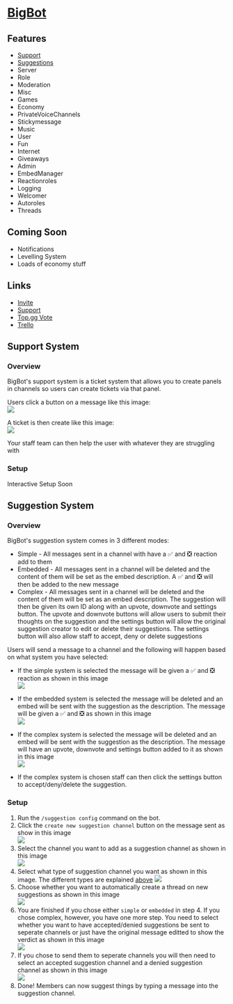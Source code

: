 
<h1 id="bigbot"> <u>BigBot</u> </h1>

<h2 id="bigbot-features"> Features </h2>

- [Support](#bigbot-support-system)
- [Suggestions](#bigbot-suggestion-system)
- Server
- Role
- Moderation
- Misc
- Games
- Economy
- PrivateVoiceChannels
- Stickymessage
- Music
- User
- Fun
- Internet
- Giveaways
- Admin
- EmbedManager
- Reactionroles
- Logging
- Welcomer
- Autoroles
- Threads

<h2 id="bigbot-coming-soon"> Coming Soon </h2>

- Notifications
- Levelling System
- Loads of economy stuff

<h2 id="bigbot-links"> Links </h2>

- [Invite](https://nomindusties.com/bigbot/invite)
- [Support](https://nomindustries.com/bigbot/support)
- [Top.gg Vote](https://nomindustries.com/bigbot/support)
- [Trello](https://nomindustries.com/bigbot/trello)

<h2 id="bigbot-support-system"> Support System </h2>

<h3 id="bigbot-support-system-overview"> Overview </h3>

BigBot's support system is a ticket system that allows you to create panels in channels so users can create tickets via that panel.

Users click a button on a message like this image:  
![](README-assets/UDQ1OOe.png)

A ticket is then create like this image:  
![](README-assets/Ds3QXA8Tuj.png)

Your staff team can then help the user with whatever they are struggling with

<h3 id="bigbot-support-system-setup"> Setup </h3>

Interactive Setup Soon


<h2 id="bigbot-suggestion-system"> Suggestion System </h2>

<h3 id="bigbot-suggestion-system-overview"> Overview </h3>

BigBot's suggestion system comes in 3 different modes:
- Simple - All messages sent in a channel with have a ✅ and ❎ reaction add to them
- Embedded - All messages sent in a channel will be deleted and the content of them will be set as the embed description. A ✅ and ❎ will then be added to the new message
- Complex - All messages sent in a channel will be deleted and the content of them will be set as an embed description. The suggestion will then be given its own ID along with an upvote, downvote and settings button. The upvote and downvote buttons will allow users to submit their thoughts on the suggestion and the settings button will allow the original suggestion creator to edit or delete their suggestions. The settings button will also allow staff to accept, deny or delete suggestions

Users will send a message to a channel and the following will happen based on what system you have selected:

- If the simple system is selected the message will be given a ✅ and ❎ reaction as shown in this image  
![](README-assets/DiscordCanary_uXIHZqaAlA.png)
- If the embedded system is selected the message will be deleted and an embed will be sent with the suggestion as the description. The message will be given a ✅ and ❎ as shown in this image  
![](README-assets/DiscordCanary_zcTcxLBv18.png)
- If the complex system is selected the message will be deleted and an embed will be sent with the suggestion as the description. The message will have an upvote, downvote and settings button added to it as shown in this image  
![](README-assets/DiscordCanary_IincuE0SVP.png)

- If the complex system is chosen staff can then click the settings button to accept/deny/delete the suggestion.

<h3 id="bigbot-support-system-setup"> Setup </h3>

1. Run the `/suggestion config` command on the bot.
2. Click the `create new suggestion channel` button on the message sent as show in this image  
![](README-assets/DiscordCanary_3FyGp82s07.png)
3. Select the channel you want to add as a suggestion channel as shown in this image  
![](README-assets/DiscordCanary_9ElK2xFSVe.png)
4. Select what type of suggestion channel you want as shown in this image. The different types are explained [above](#bigbot-suggestion-system-overview)
![](README-assets/DiscordCanary_iXAJmRp2XI.png)  
5. Choose whether you want to automatically create a thread on new suggestions as shown in this image  
![](README-assets/DiscordCanary_kYD7SyG7Fz.png)
6. You are finished if you chose either `simple` or `embedded` in step 4. If you chose complex, however, you have one more step. You need to select whether you want to have accepted/denied suggestions be sent to seperate channels or just have the original message editted to show the verdict as shown in this image  
![](README-assets/DiscordCanary_c8MaLUYM6a.png)
7. If you chose to send them to seperate channels you will then need to select an accepted suggestion channel and a denied suggestion channel as shown in this image  
![](README-assets/DiscordCanary_yZHDYZRXfC.png)
8. Done! Members can now suggest things by typing a message into the suggestion channel.  
